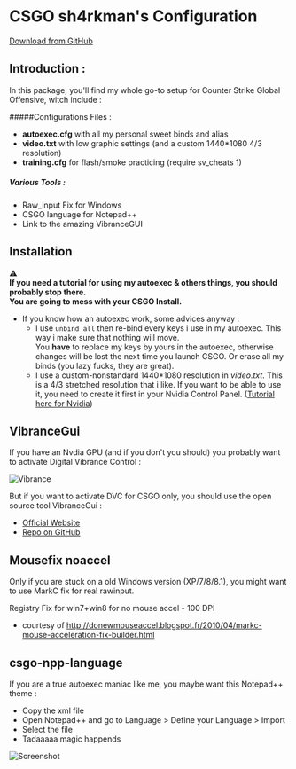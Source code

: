 
# CSGO sh4rkman's Configuration
[Download from GitHub](https://github.com/sh4rkman/CSGO_CONFIG/archive/master.zip "Dowload!")  


## Introduction :


In this package, you'll find my whole go-to setup for Counter Strike Global Offensive, witch include :  

#####Configurations Files :
- **autoexec.cfg** with all my personal sweet binds and alias
- **video.txt** with low graphic settings (and a custom 1440*1080 4/3 resolution)
- **training.cfg** for flash/smoke practicing (require sv_cheats 1)  

##### Various Tools :  
- Raw_input Fix for Windows
- CSGO language for Notepad++  
- Link to the amazing VibranceGUI


## Installation  

:warning:  
**If you need a tutorial for using my autoexec & others things, you should probably stop there.  
You are going to mess with your CSGO Install.**  

- If you know how an autoexec work, some advices anyway :  
  -  I use `unbind all` then re-bind every keys i use in my autoexec. This way i make sure that nothing will move.   
  You **have** to replace my keys by yours in the autoexec, otherwise changes will be lost the next time you launch CSGO. Or erase all my binds (you lazy fucks, they are great).
  -  I use a custom-nonstandard 1440\*1080 resolution in *video.txt*. This is a 4/3 stretched resolution that i like.
  If you want to be able to use it, you need to create it first in your Nvidia Control Panel. ([Tutorial here for Nvidia](http://www.nvidia.com/object/custom_resolutions.html))
  

## VibranceGui

If you have an Nvdia GPU (and if you don't you should) you probably want to activate Digital Vibrance Control :

![Vibrance](http://i.imgur.com/ZnDDuFC.png?1)

  
But if you want to activate DVC for CSGO only, you should use the open source tool VibranceGui :

- [Official Website](http://vibrancegui.com/ "Dowload")  
- [Repo on GitHub](https://github.com/juvlarN "Code")  


## Mousefix noaccel

Only if you are stuck on a old Windows version  (XP/7/8/8.1), you might want to use MarkC fix for real rawinput.  

Registry Fix for win7+win8 for no mouse accel - 100 DPI
- courtesy of http://donewmouseaccel.blogspot.fr/2010/04/markc-mouse-acceleration-fix-builder.html


## csgo-npp-language 


If you are a true autoexec maniac like me, you maybe want this Notepad++ theme :
- Copy the xml file
- Open Notepad++ and go to Language > Define your Language > Import
- Select the file
- Tadaaaaa magic happends

![Screenshot](http://i.imgur.com/a697ncN.png)

